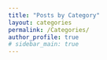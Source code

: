 ```yaml
---
title: "Posts by Category"
layout: categories
permalink: /Categories/
author_profile: true
# sidebar_main: true
---
```

